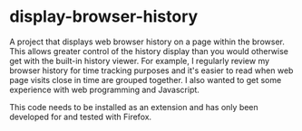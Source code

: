 # display-browser-history
A project that displays web browser history on a page within the browser.  This allows greater control of the history display than you would otherwise get with the built-in history viewer.  For example, I regularly review my browser history for time tracking purposes and it's easier to read when web page visits close in time are grouped together.  I also wanted to get some experience with web programming and Javascript.

This code needs to be installed as an extension and has only been developed for and tested with Firefox.
